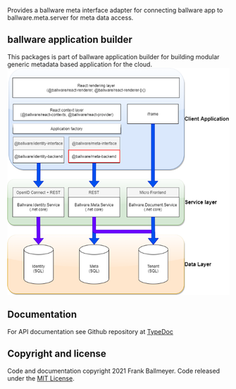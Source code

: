 Provides a ballware meta interface adapter for connecting ballware app to ballware.meta.server for meta data access.

## ballware application builder
This packages is part of ballware application builder for building modular generic metadata based application for the cloud.
<br/>
<img src="https://github.com/ballware/ballware-client/blob/main/libs/meta-backend/assets/landscape.png">

## Documentation
For API documentation see Github repository at [TypeDoc](libs/meta-backend/docs/modules.md)

## Copyright and license
Code and documentation copyright 2021 Frank Ballmeyer. Code released under the [MIT License](https://github.com/ballware/ballware-client/blob/main/LICENSE).
